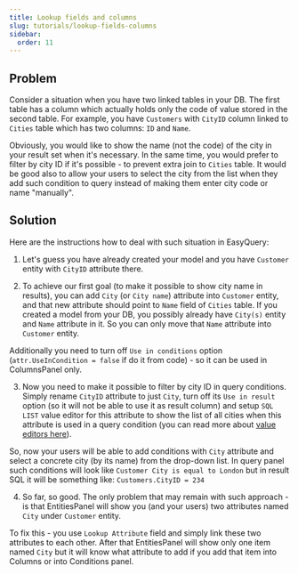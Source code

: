 ```yaml
---
title: Lookup fields and columns
slug: tutorials/lookup-fields-columns
sidebar:
  order: 11
---
```


## Problem
Consider a situation when you have two linked tables in your DB. The first table has a column which actually holds only the code of value stored in the second table.
For example, you have `Customers` with `CityID` column linked to `Cities` table which has two columns: `ID` and `Name`.

Obviously, you would like to show the name (not the code) of the city in your result set when it's necessary. 
In the same time, you would prefer to filter by city ID if it's possible - to prevent extra join to `Cities` table. It would be good also to allow your users to select the city from the list when they add such condition to query instead of making them enter city code or name "manually". 

## Solution
Here are the instructions how to deal with such situation in EasyQuery:

1) Let's guess you have already created your model and you have `Customer` entity with `CityID` attribute there.

2) To achieve our first goal (to make it possible to show city name in results), you can add `City` (or `City name`) attribute into `Customer` entity, and that new attribute should point to `Name` field of `Cities` table.
If you created a model from your DB, you possibly already have `City(s)` entity and `Name` attribute in it. So you can only move that `Name` attribute into `Customer` entity.

Additionally you need to turn off `Use in conditions` option (`attr.UseInCondition = false` if do it from code) - so it can be used in ColumnsPanel only.

3) Now you need to make it possible to filter by city ID in query conditions. Simply rename `CityID` attribute to just `City`, turn off its `Use in result` option (so it will not be able to use it as result column) and setup `SQL LIST` value editor for this attribute to show the list of all cities when this attribute is used in a query condition (you can read more about [value editors here](//fundamentals/about-data-editors)). 
 
So, now your users will be able to add conditions with `City` attribute and select a concrete city (by its name) from the drop-down list. In query panel such conditions will look like `Customer City is equal to London` but in result SQL it will be something like: `Customers.CityID = 234`

4) So far, so good. The only problem that may remain with such approach - is that EntitiesPanel will show you (and your users) two attributes named `City` under `Customer` entity. 

To fix this - you use `Lookup Attribute` field and simply link these two attributes to each other.
After that EntitiesPanel will show only one item named `City` but it will know what attribute to add if you add that item into Columns or into Conditions panel.
